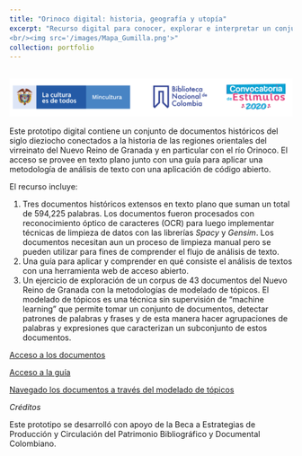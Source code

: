 ```yaml
---
title: "Orinoco digital: historia, geografía y utopía"
excerpt: "Recurso digital para conocer, explorar e interpretar un conjunto de documentos históricos del siglo dieziocho conectados a la historia de las regiones orientales del virreinato del Nuevo Reino de Granada y en particular con el río Orinoco.
<br/><img src='/images/Mapa_Gumilla.png'>"
collection: portfolio
---
```


<br/><img src='/images/TiraLogosMin+BNC+Estimulos.png'>


Este prototipo digital contiene un conjunto de documentos históricos del siglo dieziocho conectados a la historia de las regiones orientales del virreinato del Nuevo Reino de Granada y en particular con el río Orinoco. El acceso se provee en texto plano junto con una guía para aplicar una metodología de análisis  de texto con una aplicación de código abierto.  

El recurso incluye: 
1. Tres documentos históricos extensos en texto plano que suman un total de 594,225 palabras. Los documentos fueron procesados con reconocimiento óptico de caracteres (OCR) para luego implementar técnicas de limpieza de datos con las librerías _Spacy_ y _Gensim_. Los documentos necesitan aun un proceso de limpieza manual pero se pueden utilizar para fines de comprender el flujo de análisis de texto. 
2. Una guía para aplicar y comprender en qué consiste el análisis de textos con una herramienta web de acceso abierto.  
3. Un ejercicio de exploración de un corpus de 43 documentos del Nuevo Reino de Granada con la metodologías de modelado de tópicos. El modelado de tópicos es una técnica sin supervisión de “machine learning” que permite tomar un conjunto de documentos, detectar patrones de palabras y frases y de esta manera hacer agrupaciones de palabras y expresiones que caracterizan un subconjunto de estos documentos. 


[Acceso a los documentos](https://mariajoafana.github.io/publication/coleccion-documentos)

[Acceso a la guía](https://mariajoafana.github.io/publication/guia-analisis-texto)

[Navegado los documentos a través del modelado de tópicos](https://mariajoafana.github.io/publication/modelado-topicos)


_Créditos_

Este prototipo se desarrolló con apoyo de la Beca a Estrategias de Producción y Circulación del Patrimonio Bibliográfico y Documental Colombiano.
